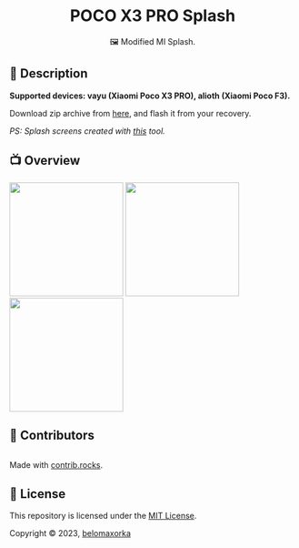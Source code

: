 <h1 align="center">POCO X3 PRO Splash</h1>
<p align="center">🖼 Modified MI Splash.</p>

## 🍒 Description

**Supported devices: vayu (Xiaomi Poco X3 PRO), alioth (Xiaomi Poco F3).**

Download zip archive from [here](https://github.com/belomaxorka/poco-x3-pro-MI-splash/releases/tag/mi-splash), and flash
it from your recovery.

_PS: Splash screens created with [this](https://4pda.to/forum/index.php?s=&showtopic=1023354&view=findpost&p=114714184)
tool._

## 📺 Overview

<img height="auto" width="200" src="pic1.bmp" alt=""/>
<img height="auto" width="200" src="pic2.bmp" alt=""/>
<img height="auto" width="200" src="pic4.bmp" alt=""/>

## 💚 Contributors

<a href="https://github.com/belomaxorka/poco-x3-pro-MI-splash/graphs/contributors">
  <img src="https://contrib.rocks/image?repo=belomaxorka/poco-x3-pro-MI-splash" alt=""/>
</a>

Made with [contrib.rocks](https://contrib.rocks).

## 📖 License

This repository is licensed under the [MIT License](LICENSE).

Copyright © 2023, [belomaxorka](https://github.com/belomaxorka)
